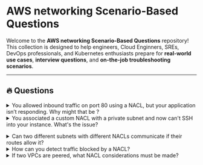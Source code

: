 # AWS networking Scenario-Based Questions

Welcome to the **AWS networking Scenario-Based Questions** repository!  
This collection is designed to help engineers, Cloud Enginners, SREs, DevOps professionals, and Kubernetes enthusiasts prepare for **real-world use cases**, **interview questions**, and **on-the-job troubleshooting scenarios**.

---

## 🔥 Questions

<details>
<summary>You allowed inbound traffic on port 80 using a NACL, but your application isn’t responding. Why might that be ?</summary>
NACLs are stateless. You must also allow the outbound traffic on ephemeral ports for the response to be sent back.
</b></details>

<details>
<summary>You associated a custom NACL with a private subnet and now can't SSH into your instance. What's the issue?</summary>
Possibly:

NACL is blocking SSH (port 22) on inbound or outbound.
NACL lacks rules to allow return traffic due to statelessness.
</b></details>

<details>
<summary>Can two different subnets with different NACLs communicate if their routes allow it?</summary>
Yes, if the NACLs on both subnets allow the required traffic inbound and outbound, and the route tables support it.
</b></details>

<details>
<summary>How can you detect traffic blocked by a NACL?</summary>
Use VPC Flow Logs, filter for REJECT status to see blocked traffic by NACL.
</b></details>

<details>
<summary>If two VPCs are peered, what NACL considerations must be made? </summary>
Ensure NACLs in both VPCs allow inbound/outbound traffic from the CIDR range of the peer VPC.
</b></details>
